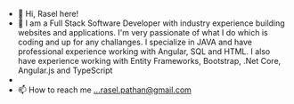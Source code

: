 - 👋 Hi, Rasel here! 
- 👀 I am a Full Stack Software Developer with industry experience building websites and applications. I'm very passionate of what I do which is coding and up for any        challanges. I specialize in JAVA and have professional experience working with Angular, SQL and HTML. I also have experience working with Entity Frameworks, Bootstrap, .Net      Core, Angular.js and TypeScript
-
- 📫 How to reach me ...rasel.pathan@gmail.com

<!---
raselpathan96/raselpathan96 is a ✨ special ✨ repository because its `README.md` (this file) appears on your GitHub profile.
You can click the Preview link to take a look at your changes.
--->
